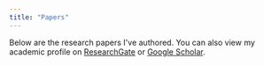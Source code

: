 ```yaml
---
title: "Papers"
---
```


Below are the research papers I've authored. You can also view my academic
profile on [ResearchGate](https://www.researchgate.net/profile/Ed_Duarte) or
[Google Scholar](https://scholar.google.pt/citations?user=51ffGMMAAAAJ).
